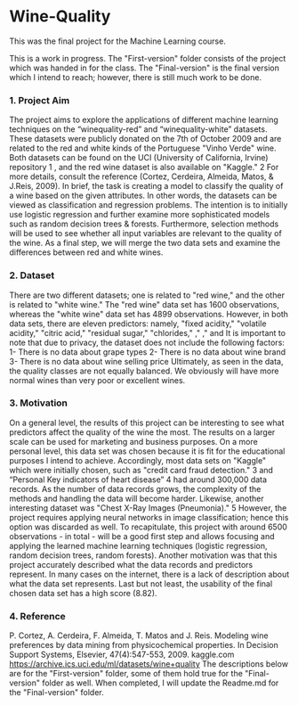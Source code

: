 # Wine-Quality
This was the final project for the Machine Learning course.

This is a work in progress. The "First-version" folder consists of the project which was handed in for the class. The "Final-version" is the final version which I intend to reach; however, there is still much work to be done.

### 1. Project Aim
The project aims to explore the applications of different machine learning techniques on the “winequality-red” and “winequality-white” datasets. These datasets were publicly donated on the 7th of October 2009 and are related to the red and white kinds of the Portuguese "Vinho Verde" wine. Both datasets can be found on the UCI (University of California, Irvine) repository 1 , and the red wine dataset is also available on "Kaggle." 2 For more details, consult the reference (Cortez, Cerdeira, Almeida, Matos, & J.Reis, 2009). In brief, the task is creating a model to classify the quality of a wine based on the given attributes. In other words, the datasets can be viewed as classification and regression problems. The intention is to initially use logistic regression and further examine more sophisticated models such as random decision trees & forests. Furthermore, selection methods will be used to see whether all input variables are relevant to the quality of the wine. As a final step, we will merge the two data sets and examine the differences between red and white wines.
### 2. Dataset
There are two different datasets; one is related to "red wine," and the other is related to "white wine." The "red wine" data set has 1600 observations, whereas the "white wine" data set has 4899 observations. However, in both data sets, there are eleven predictors: namely, "fixed acidity," "volatile acidity," "citric acid," "residual sugar," "chlorides,"   ,"
," and
It is important to note that due to privacy, the dataset does not include the following factors:
1- There is no data about grape types
2- There is no data about wine brand
3- There is no data about wine selling price
Ultimately, as seen in the data, the quality classes are not equally balanced. We obviously will have more normal wines than very poor or excellent wines.
### 3. Motivation
On a general level, the results of this project can be interesting to see what predictors affect the quality of the wine the most. The results on a larger scale can be used for marketing and business purposes.
On a more personal level, this data set was chosen because it is fit for the educational purposes I intend to achieve. Accordingly, most data sets on "Kaggle" which were initially chosen, such as "credit card
fraud detection." 3 and “Personal Key indicators of heart disease” 4 had around 300,000 data records. As the number of data records grows, the complexity of the methods and handling the data will become harder. Likewise, another interesting dataset was "Chest X-Ray Images (Pneumonia)." 5 However, the project requires applying neural networks in image classification; hence this option was discarded as well. To recapitulate, this project with around 6500 observations - in total - will be a good first step and allows focusing and applying the learned machine learning techniques (logistic regression, random decision trees, random forests). Another motivation was that this project accurately described what the data records and predictors represent. In many cases on the internet, there is a lack of description about what the data set represents. Last but not least, the usability of the final chosen data set has a high score (8.82).
### 4. Reference
P. Cortez, A. Cerdeira, F. Almeida, T. Matos and J. Reis. Modeling wine preferences by data mining from physicochemical properties. In Decision Support Systems, Elsevier, 47(4):547-553, 2009.
kaggle.com https://archive.ics.uci.edu/ml/datasets/wine+quality
The descriptions below are for the "First-version" folder, some of them hold true for the "Final-version" folder as well. When completed, I will update the Readme.md for the "Final-version" folder.
